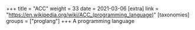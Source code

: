 +++
title = "ACC"
weight = 33
date = 2021-03-06
[extra]
link = "https://en.wikipedia.org/wiki/ACC_(programming_language)"
[taxonomies]
groups = ["proglang"]
+++
A programming language

